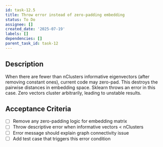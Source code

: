 ```yaml
---
id: task-12.5
title: Throw error instead of zero-padding embedding
status: To Do
assignee: []
created_date: '2025-07-19'
labels: []
dependencies: []
parent_task_id: task-12
---
```


## Description

When there are fewer than nClusters informative eigenvectors (after removing constant ones), current code may zero-pad. This destroys the pairwise distances in embedding space. Sklearn throws an error in this case. Zero vectors cluster arbitrarily, leading to unstable results.

## Acceptance Criteria

- [ ] Remove any zero-padding logic for embedding matrix
- [ ] Throw descriptive error when informative vectors < nClusters
- [ ] Error message should explain graph connectivity issue
- [ ] Add test case that triggers this error condition
